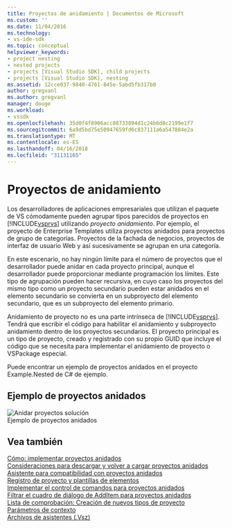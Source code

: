 ```yaml
---
title: Proyectos de anidamiento | Documentos de Microsoft
ms.custom: ''
ms.date: 11/04/2016
ms.technology:
- vs-ide-sdk
ms.topic: conceptual
helpviewer_keywords:
- project nesting
- nested projects
- projects [Visual Studio SDK], child projects
- projects [Visual Studio SDK], nesting
ms.assetid: 12cce037-9840-4761-845e-5abd5fb317b0
author: gregvanl
ms.author: gregvanl
manager: douge
ms.workload:
- vssdk
ms.openlocfilehash: 35d0f4f8906acc08733894d1c24b6d8c2199e1f7
ms.sourcegitcommit: 6a9d5bd75e50947659fd6c837111a6a547884e2a
ms.translationtype: MT
ms.contentlocale: es-ES
ms.lasthandoff: 04/16/2018
ms.locfileid: "31131165"
---
```

# <a name="nesting-projects"></a>Proyectos de anidamiento
Los desarrolladores de aplicaciones empresariales que utilizan el paquete de VS cómodamente pueden agrupar tipos parecidos de proyectos en [!INCLUDE[vsprvs](../../code-quality/includes/vsprvs_md.md)] utilizando *proyecto anidamiento*. Por ejemplo, el proyecto de Enterprise Templates utiliza proyectos anidados para proyectos de grupo de categorías. Proyectos de la fachada de negocios, proyectos de interfaz de usuario Web y así sucesivamente se agrupan en una categoría.  
  
 En este escenario, no hay ningún límite para el número de proyectos que el desarrollador puede anidar en cada proyecto principal, aunque el desarrollador puede proporcionar mediante programación los límites. Este tipo de agrupación pueden hacer recursiva, en cuyo caso los proyectos del mismo tipo como un proyecto secundario pueden estar anidados en el elemento secundario se convierta en un subproyecto del elemento secundario, que es un subproyecto del elemento primario.  
  
 Anidamiento de proyecto no es una parte intrínseca de [!INCLUDE[vsprvs](../../code-quality/includes/vsprvs_md.md)]. Tendrá que escribir el código para habilitar el anidamiento y subproyecto anidamiento dentro de los proyectos secundarios. El proyecto principal es un tipo de proyecto, creado y registrado con su propio GUID que incluye el código que se necesita para implementar el anidamiento de proyecto o VSPackage especial.  
  
 Puede encontrar un ejemplo de proyectos anidados en el proyecto Example.Nested de C# de ejemplo.  
  
## <a name="nested-projects-example"></a>Ejemplo de proyectos anidados  
 ![Anidar proyectos solución](../../extensibility/internals/media/vsnestedprojects.gif "vsNestedProjects")  
Ejemplo de proyectos anidados  
  
## <a name="see-also"></a>Vea también  
 [Cómo: implementar proyectos anidados](../../extensibility/internals/how-to-implement-nested-projects.md)   
 [Consideraciones para descargar y volver a cargar proyectos anidados](../../extensibility/internals/considerations-for-unloading-and-reloading-nested-projects.md)   
 [Asistente para compatibilidad con proyectos anidados](../../extensibility/internals/wizard-support-for-nested-projects.md)   
 [Registro de proyecto y plantillas de elementos](../../extensibility/internals/registering-project-and-item-templates.md)   
 [Implementar el control de comandos para proyectos anidados](../../extensibility/internals/implementing-command-handling-for-nested-projects.md)   
 [Filtrar el cuadro de diálogo de AddItem para proyectos anidados](../../extensibility/internals/filtering-the-additem-dialog-box-for-nested-projects.md)   
 [Lista de comprobación: Creación de nuevos tipos de proyecto](../../extensibility/internals/checklist-creating-new-project-types.md)   
 [Parámetros de contexto](../../extensibility/internals/context-parameters.md)   
 [Archivos de asistentes (.Vsz)](../../extensibility/internals/wizard-dot-vsz-file.md)